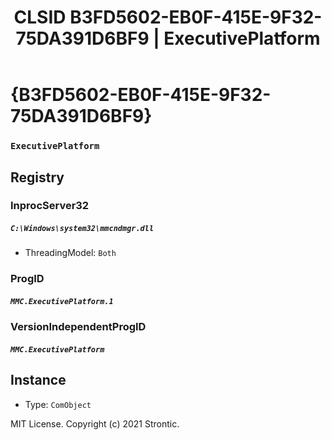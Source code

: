 ﻿---
title: "CLSID B3FD5602-EB0F-415E-9F32-75DA391D6BF9 | ExecutivePlatform"
excerpt: What is COM-Object CLSID B3FD5602-EB0F-415E-9F32-75DA391D6BF9?
---

# {B3FD5602-EB0F-415E-9F32-75DA391D6BF9}

### `ExecutivePlatform`

## Registry


### InprocServer32

##### `C:\Windows\system32\mmcndmgr.dll`
* ThreadingModel: `Both`

### ProgID

##### `MMC.ExecutivePlatform.1`

### VersionIndependentProgID

##### `MMC.ExecutivePlatform`

## Instance

* Type: `ComObject`

MIT License. Copyright (c) 2021 Strontic.


